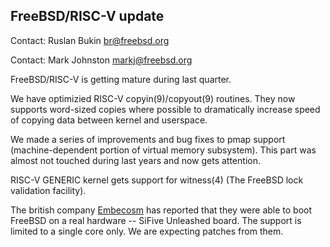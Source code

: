 ## FreeBSD/RISC-V update

Contact: Ruslan Bukin <br@freebsd.org>

Contact: Mark Johnston <markj@freebsd.org>

FreeBSD/RISC-V is getting mature during last quarter.

We have optimizied RISC-V copyin(9)/copyout(9) routines. They now supports word-sized copies where possible to dramatically increase speed of copying data between kernel and userspace.

We made a series of improvements and bug fixes to pmap support (machine-dependent portion of virtual memory subsystem). This part was almost not touched during last years and now gets attention.

RISC-V GENERIC kernel gets support for witness(4) (The FreeBSD lock validation facility).

The british company [Embecosm](https://www.embecosm.com/) has reported that they were able to boot FreeBSD on a real hardware -- SiFive Unleashed board. The support is limited to a single core only. We are expecting patches from them.

